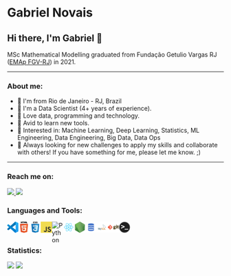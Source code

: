 <h1>Gabriel Novais</h1>

## Hi there, I'm Gabriel 👋 

MSc Mathematical Modelling graduated from Fundação Getulio Vargas RJ ([EMAp FGV-RJ](https://emap.fgv.br/posgraduacao/mestrado-em-modelagem-matematica)) in 2021. 

---
### About me:

- 🏡 I'm from Rio de Janeiro - RJ, Brazil
- 🔭 I'm a Data Scientist (4+ years of experience). 
- 🎲 Love data, programming and technology. 
- 🌱 Avid to learn new tools. 
- 🤔 Interested in: Machine Learning, Deep Learning, Statistics, ML Engineering, Data Engineering, Big Data, Data Ops
- 🐧 Always looking for new challenges to apply my skills and collaborate with others! If you have something for me, please let me know. ;)

-----


### Reach me on:

<div>
    <a href="mailto:gabrieel.novais@gmail.com" target="_blank">
        <img src="https://img.shields.io/badge/Gmail-D14836?style=for-the-badge&logo=gmail&logoColor=white" target="_blank"/>
    </a>
    <a href="https://www.linkedin.com/in/novaisgabriel/" target="_blank">
        <img src="https://img.shields.io/badge/LinkedIn-0077B5?style=for-the-badge&logo=linkedin&logoColor=white" target="_blank"/>
    </a>
</div>  
 
 ### Languages and Tools:
 
<img align="left" alt="Visual Studio Code" width="26px" src="https://raw.githubusercontent.com/github/explore/80688e429a7d4ef2fca1e82350fe8e3517d3494d/topics/visual-studio-code/visual-studio-code.png" />
<img align="left" alt="HTML5" width="26px" src="https://raw.githubusercontent.com/github/explore/80688e429a7d4ef2fca1e82350fe8e3517d3494d/topics/html/html.png" />
<img align="left" alt="CSS3" width="26px" src="https://raw.githubusercontent.com/github/explore/80688e429a7d4ef2fca1e82350fe8e3517d3494d/topics/css/css.png" />
<img align="left" alt="JavaScript" width="26px" src="https://raw.githubusercontent.com/github/explore/80688e429a7d4ef2fca1e82350fe8e3517d3494d/topics/javascript/javascript.png" />
<img align="left" alt="Python" width="26px" src="https://banner2.cleanpng.com/20180715/uwc/kisspng-python-django-scikit-learn-javascript-programming-support-vector-machine-5b4bda1d9d21d6.4676602015316976936436.jpg" />
<img align="left" alt="React" width="26px" src="https://raw.githubusercontent.com/github/explore/80688e429a7d4ef2fca1e82350fe8e3517d3494d/topics/react/react.png" />
<img align="left" alt="Node.js" width="26px" src="https://raw.githubusercontent.com/github/explore/80688e429a7d4ef2fca1e82350fe8e3517d3494d/topics/nodejs/nodejs.png" />
<img align="left" alt="SQL" width="26px" src="https://raw.githubusercontent.com/github/explore/80688e429a7d4ef2fca1e82350fe8e3517d3494d/topics/sql/sql.png" />
<img align="left" alt="MySQL" width="26px" src="https://raw.githubusercontent.com/github/explore/80688e429a7d4ef2fca1e82350fe8e3517d3494d/topics/mysql/mysql.png" />
<img align="left" alt="Git" width="26px" src="https://raw.githubusercontent.com/github/explore/80688e429a7d4ef2fca1e82350fe8e3517d3494d/topics/git/git.png" />
<img align="left" alt="Terminal" width="26px" src="https://raw.githubusercontent.com/github/explore/80688e429a7d4ef2fca1e82350fe8e3517d3494d/topics/terminal/terminal.png" />

<br />
<br />

### Statistics:
<img height="200em" src="https://github-readme-stats.vercel.app/api/top-langs/?username=NovaisGabriel&layout=compact&langs_count=10&theme=light&bg_color=00000000&hide_border=true"/>
<img height="200em" src="https://github-readme-stats.vercel.app/api?username=NovaisGabriel&show_icons=true&theme=light&include_all_commits=true&count_private=true&bg_color=00000000&hide_border=true"/>


